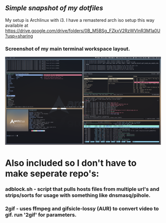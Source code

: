 ## _Simple snapshot of my dotfiles_

My setup is Archlinux with i3.  I have a remastered arch iso setup this way available at
https://drive.google.com/drive/folders/0B_M5BSg_FZkxV2RzWVlnR3M1a0U?usp=sharing

### Screenshot of my main terminal workspace layout.
![prompt](scrot.png)



# Also included so I don't have to make seperate repo's:

### adblock.sh -  script that pulls hosts files from multiple url's and strips/sorts for usage with something like dnsmasq/pihole.

### 2gif - uses ffmpeg and gifsicle-lossy (AUR) to convert video to gif.  run '2gif' for parameters.

